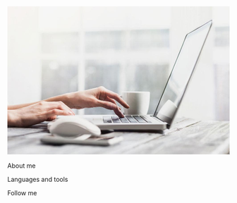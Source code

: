 [![Header](https://github.com/HollySiren/HollySiren/blob/main/assets/assets.jpg)]()

About me

Languages and tools

Follow me